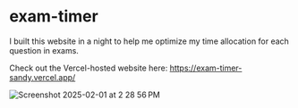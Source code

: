 # exam-timer
I built this website in a night to help me optimize my time allocation for each question in exams.  

Check out the Vercel-hosted website here: 
https://exam-timer-sandy.vercel.app/

![Screenshot 2025-02-01 at 2 28 56 PM](https://github.com/user-attachments/assets/d67d8cff-7d16-4b04-8134-70cac62650f7)

